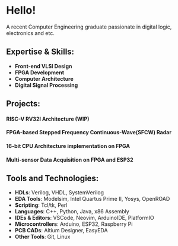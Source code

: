 # **Hello!**
A recent Computer Engineering graduate passionate in digital logic, electronics and etc.

## **Expertise & Skills:**
- **Front-end VLSI Design**
- **FPGA Development**
- **Computer Architecture**
- **Digital Signal Processing**
  

## **Projects:**
#### RISC-V RV32I Architecture (WIP)
#### FPGA-based Stepped Frequency Continuous-Wave(SFCW) Radar
#### 16-bit CPU Architecture implementation on FPGA
#### Multi-sensor Data Acquisition on FPGA and ESP32



## **Tools and Technologies:**
- **HDLs**: Verilog, VHDL, SystemVerilog
- **EDA Tools**: Modelsim, Intel Quartus Prime II, Yosys, OpenROAD
- **Scripting**: Tcl/tk, Perl
- **Languages**: C++, Python, Java, x86 Assembly
- **IDEs & Editors**: VSCode, Neovim, ArduinoIDE, PlatformIO
- **Microcontrollers**: Arduino, ESP32, Raspberry Pi
- **PCB CADs**: Altium Designer, EasyEDA
- **Other Tools**: Git, Linux
  
